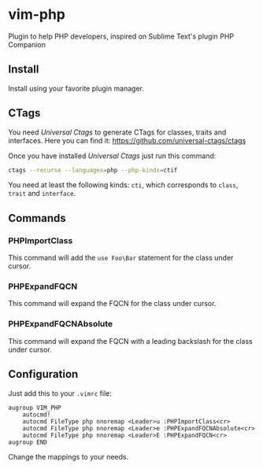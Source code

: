 # vim-php
Plugin to help PHP developers, inspired on Sublime Text's plugin PHP Companion

## Install
Install using your favorite plugin manager.

## CTags
You need *Universal Ctags* to generate CTags for classes, traits and interfaces.
Here you can find it: https://github.com/universal-ctags/ctags

Once you have installed *Universal Ctags* just run this command:
```bash
ctags --recurse --languages=php --php-kinds=ctif
```

You need at least the following kinds: `cti`, which corresponds to `class`,
`trait` and `interface`.

## Commands

### PHPImportClass
This command will add the `use Foo\Bar` statement for the class under cursor.

### PHPExpandFQCN
This command will expand the FQCN for the class under cursor.

### PHPExpandFQCNAbsolute
This command will expand the FQCN with a leading backslash for the class under
cursor.

## Configuration

Just add this to your `.vimrc` file:
```vimscript
augroup VIM_PHP
    autocmd!
    autocmd FileType php nnoremap <Leader>u :PHPImportClass<cr>
    autocmd FileType php nnoremap <Leader>e :PHPExpandFQCNAbsolute<cr>
    autocmd FileType php nnoremap <Leader>E :PHPExpandFQCN<cr>
augroup END
```
Change the mappings to your needs.
